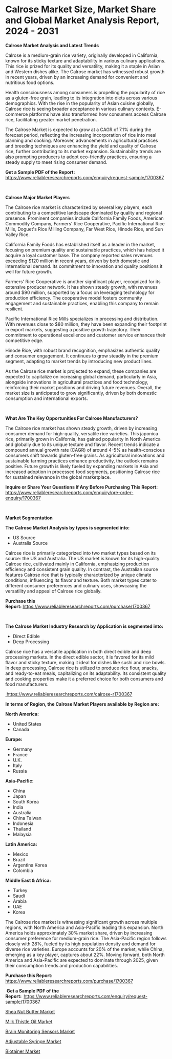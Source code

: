<p><h1>Calrose Market Size, Market Share and Global Market Analysis Report, 2024 - 2031</h1></p><p><strong>Calrose Market Analysis and Latest Trends</strong></p>
<p><p>Calrose is a medium-grain rice variety, originally developed in California, known for its sticky texture and adaptability in various culinary applications. This rice is prized for its quality and versatility, making it a staple in Asian and Western dishes alike. The Calrose market has witnessed robust growth in recent years, driven by an increasing demand for convenient and nutritious food options. </p><p>Health consciousness among consumers is propelling the popularity of rice as a gluten-free grain, leading to its integration into diets across various demographics. With the rise in the popularity of Asian cuisine globally, Calrose rice is seeing broader acceptance in various culinary contexts. E-commerce platforms have also transformed how consumers access Calrose rice, facilitating greater market penetration.</p><p>The Calrose Market is expected to grow at a CAGR of 7.1% during the forecast period, reflecting the increasing incorporation of rice into meal planning and cooking. Moreover, advancements in agricultural practices and breeding techniques are enhancing the yield and quality of Calrose rice, further contributing to its market expansion. Sustainability trends are also prompting producers to adopt eco-friendly practices, ensuring a steady supply to meet rising consumer demand.</p></p>
<p><strong>Get a Sample PDF of the Report:&nbsp;</strong> <a href="https://www.reliableresearchreports.com/enquiry/request-sample/1700367?utm_campaign=1565&utm_medium=2&utm_source=Github&utm_content=ia&utm_term=21102024&utm_id=calrose">https://www.reliableresearchreports.com/enquiry/request-sample/1700367</a></p>
<p>&nbsp;</p>
<p><strong>Calrose Major Market Players</strong></p>
<p><p>The Calrose rice market is characterized by several key players, each contributing to a competitive landscape dominated by quality and regional presence. Prominent companies include California Family Foods, American Commodity Company, Farmers' Rice Cooperative, Pacific International Rice Mills, Doguet's Rice Milling Company, Far West Rice, Hinode Rice, and Sun Valley Rice.</p><p>California Family Foods has established itself as a leader in the market, focusing on premium quality and sustainable practices, which has helped it acquire a loyal customer base. The company reported sales revenues exceeding $120 million in recent years, driven by both domestic and international demand. Its commitment to innovation and quality positions it well for future growth.</p><p>Farmers' Rice Cooperative is another significant player, recognized for its extensive producer network. It has shown steady growth, with revenues around $90 million, supported by a focus on leveraging technology for production efficiency. The cooperative model fosters community engagement and sustainable practices, enabling this company to remain resilient.</p><p>Pacific International Rice Mills specializes in processing and distribution. With revenues close to $80 million, they have been expanding their footprint in export markets, suggesting a positive growth trajectory. Their commitment to operational excellence and customer service enhances their competitive edge.</p><p>Hinode Rice, with robust brand recognition, emphasizes authentic quality and consumer engagement. It continues to grow steadily in the premium segment, adapting to market trends by introducing new product lines.</p><p>As the Calrose rice market is projected to expand, these companies are expected to capitalize on increasing global demand, particularly in Asia, alongside innovations in agricultural practices and food technology, reinforcing their market positions and driving future revenues. Overall, the market size is anticipated to grow significantly, driven by both domestic consumption and international exports.</p></p>
<p>&nbsp;</p>
<p><strong>What Are The Key Opportunities For Calrose Manufacturers?</strong></p>
<p><p>The Calrose rice market has shown steady growth, driven by increasing consumer demand for high-quality, versatile rice varieties. This japonica rice, primarily grown in California, has gained popularity in North America and globally due to its unique texture and flavor. Recent trends indicate a compound annual growth rate (CAGR) of around 4-5% as health-conscious consumers shift towards gluten-free grains. As agricultural innovations and sustainable farming practices enhance productivity, the outlook remains positive. Future growth is likely fueled by expanding markets in Asia and increased adoption in processed food segments, positioning Calrose rice for sustained relevance in the global marketplace.</p></p>
<p><strong>Inquire or Share Your Questions If Any Before Purchasing This Report:</strong> <a href="https://www.reliableresearchreports.com/enquiry/pre-order-enquiry/1700367?utm_campaign=1565&utm_medium=2&utm_source=Github&utm_content=ia&utm_term=21102024&utm_id=calrose">https://www.reliableresearchreports.com/enquiry/pre-order-enquiry/1700367</a></p>
<p>&nbsp;</p>
<p><strong>Market Segmentation</strong></p>
<p><strong>The Calrose Market Analysis by types is segmented into:</strong></p>
<p><ul><li>US Source</li><li>Australia Source</li></ul></p>
<p><p>Calrose rice is primarily categorized into two market types based on its source: the US and Australia. The US market is known for its high-quality Calrose rice, cultivated mainly in California, emphasizing production efficiency and consistent grain quality. In contrast, the Australian source features Calrose rice that is typically characterized by unique climate conditions, influencing its flavor and texture. Both market types cater to different consumer preferences and culinary uses, showcasing the versatility and appeal of Calrose rice globally.</p></p>
<p><strong>Purchase this Report:&nbsp;</strong><a href="https://www.reliableresearchreports.com/purchase/1700367?utm_campaign=1565&utm_medium=2&utm_source=Github&utm_content=ia&utm_term=21102024&utm_id=calrose">https://www.reliableresearchreports.com/purchase/1700367</a></p>
<p>&nbsp;</p>
<p><strong>The Calrose Market Industry Research by Application is segmented into:</strong></p>
<p><ul><li>Direct Edible</li><li>Deep Processing</li></ul></p>
<p><p>Calrose rice has a versatile application in both direct edible and deep processing markets. In the direct edible sector, it is favored for its mild flavor and sticky texture, making it ideal for dishes like sushi and rice bowls. In deep processing, Calrose rice is utilized to produce rice flour, snacks, and ready-to-eat meals, capitalizing on its adaptability. Its consistent quality and cooking properties make it a preferred choice for both consumers and food manufacturers.</p></p>
<p><a href="https://www.reliableresearchreports.com/calrose-r1700367?utm_campaign=1565&utm_medium=2&utm_source=Github&utm_content=ia&utm_term=21102024&utm_id=calrose">&nbsp;https://www.reliableresearchreports.com/calrose-r1700367</a></p>
<p><strong>In terms of Region, the Calrose Market Players available by Region are:</strong></p>
<p>
    <p> <strong> North America: </strong>
        <ul>
            <li>United States</li>
            <li>Canada</li>
        </ul>
        </p> 
    <p> <strong> Europe: </strong>
        <ul>
            <li>Germany</li>
            <li>France</li>
            <li>U.K.</li>
            <li>Italy</li>
            <li>Russia</li>
        </ul>
        </p> 
    <p> <strong> Asia-Pacific: </strong>
        <ul>
            <li>China</li>
            <li>Japan</li>
            <li>South Korea</li>
            <li>India</li>
            <li>Australia</li>
            <li>China Taiwan</li>
            <li>Indonesia</li>
            <li>Thailand</li>
            <li>Malaysia</li>
        </ul>
        </p> 
    <p> <strong> Latin America: </strong>
        <ul>
            <li>Mexico</li>
            <li>Brazil</li>
            <li>Argentina Korea</li>
            <li>Colombia</li>
        </ul>
        </p> 
    <p> <strong> Middle East & Africa: </strong>
        <ul>
            <li>Turkey</li>
            <li>Saudi</li>
            <li>Arabia</li>
            <li>UAE</li>
            <li>Korea</li>
        </ul>
    </p>
    </p>
<p><p>The Calrose rice market is witnessing significant growth across multiple regions, with North America and Asia-Pacific leading this expansion. North America holds approximately 30% market share, driven by increasing consumer preference for medium-grain rice. The Asia-Pacific region follows closely with 28%, fueled by its high population density and demand for diverse rice varieties. Europe accounts for 20% of the market, while China, emerging as a key player, captures about 22%. Moving forward, both North America and Asia-Pacific are expected to dominate through 2025, given their consumption trends and production capabilities.</p></p>
<p><strong>Purchase this Report: </strong><a href="https://www.reliableresearchreports.com/purchase/1700367?utm_campaign=1565&utm_medium=2&utm_source=Github&utm_content=ia&utm_term=21102024&utm_id=calrose">https://www.reliableresearchreports.com/purchase/1700367</a></p>
<p>&nbsp;<strong>Get a Sample PDF of the Report:&nbsp;&nbsp;</strong><a href="https://www.reliableresearchreports.com/enquiry/request-sample/1700367?utm_campaign=1565&utm_medium=2&utm_source=Github&utm_content=ia&utm_term=21102024&utm_id=calrose">https://www.reliableresearchreports.com/enquiry/request-sample/1700367</a></p>
<p><strong></strong></p>
<p><p><a href="https://www.linkedin.com/pulse/shea-nut-butter-market-research-report-exploring-size-revenue-m1qde?utm_campaign=1565&utm_medium=2&utm_source=Github&utm_content=ia&utm_term=21102024&utm_id=calrose">Shea Nut Butter Market</a></p><p><a href="https://www.linkedin.com/pulse/evaluating-milk-thistle-oil-market-trends-growth-opportunities-pmire?utm_campaign=1565&utm_medium=2&utm_source=Github&utm_content=ia&utm_term=21102024&utm_id=calrose">Milk Thistle Oil Market</a></p><p><a href="https://www.linkedin.com/pulse/brain-monitoring-sensors-market-evolution-future-outlook-cumpe?utm_campaign=1565&utm_medium=2&utm_source=Github&utm_content=ia&utm_term=21102024&utm_id=calrose">Brain Monitoring Sensors Market</a></p><p><a href="https://www.linkedin.com/pulse/global-adjustable-syringe-market-trends-forecasts-strategic-analysis-bfpqe?utm_campaign=1565&utm_medium=2&utm_source=Github&utm_content=ia&utm_term=21102024&utm_id=calrose">Adjustable Syringe Market</a></p><p><a href="https://www.linkedin.com/pulse/in-depth-biotainer-market-review-size-share-78cagr-growth-analysis-nhdre?utm_campaign=1565&utm_medium=2&utm_source=Github&utm_content=ia&utm_term=21102024&utm_id=calrose">Biotainer Market</a></p></p>